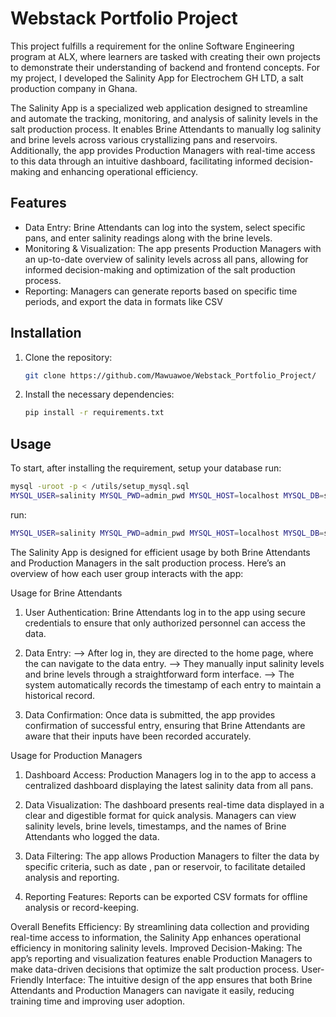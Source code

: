 # Webstack Portfolio Project

This project fulfills a requirement for the online Software Engineering program at ALX, where learners are tasked with creating their own projects to demonstrate their understanding of backend and frontend concepts. For my project, I developed the Salinity App for Electrochem GH LTD, a salt production company in Ghana.

The Salinity App is a specialized web application designed to streamline and automate the tracking, monitoring, and analysis of salinity levels in the salt production process. It enables Brine Attendants to manually log salinity and brine levels across various crystallizing pans and reservoirs. Additionally, the app provides Production Managers with real-time access to this data through an intuitive dashboard, facilitating informed decision-making and enhancing operational efficiency.


## Features
- Data Entry: Brine Attendants can log into the system, select specific pans, and enter salinity readings along with the brine levels.
- Monitoring & Visualization: The app presents Production Managers with an up-to-date overview of salinity levels across all pans, allowing for informed decision-making and optimization of the salt production process.
- Reporting: Managers can generate reports based on specific time periods, and export the data in formats like CSV

## Installation
1. Clone the repository:
    ```bash
    git clone https://github.com/Mawuawoe/Webstack_Portfolio_Project/
    ```
2. Install the necessary dependencies:
    ```bash
    pip install -r requirements.txt
    ```

## Usage
To start,
after installing the requirement, setup your database
run:
```bash
mysql -uroot -p < /utils/setup_mysql.sql
MYSQL_USER=salinity MYSQL_PWD=admin_pwd MYSQL_HOST=localhost MYSQL_DB=salinity_db TYPE_OF_STORAGE=db ./console.py < ./utils/create_pans.txt
```

run:
```bash
MYSQL_USER=salinity MYSQL_PWD=admin_pwd MYSQL_HOST=localhost MYSQL_DB=salinity_db TYPE_OF_STORAGE=db ./app.py

```

The Salinity App is designed for efficient usage by both Brine Attendants and Production Managers in the salt production process. Here’s an overview of how each user group interacts with the app:

Usage for Brine Attendants
1. User Authentication: Brine Attendants log in to the app using secure credentials to ensure that only authorized personnel can access the data.

2. Data Entry:
--> After log in, they are directed to the home page, where the can navigate to the data entry.
--> They manually input salinity levels and brine levels through a straightforward form interface.
--> The system automatically records the timestamp of each entry to maintain a historical record.

3. Data Confirmation: Once data is submitted, the app provides confirmation of successful entry, ensuring that Brine Attendants are aware that their inputs have been recorded accurately.

Usage for Production Managers
1. Dashboard Access: Production Managers log in to the app to access a centralized dashboard displaying the latest salinity data from all pans.

2. Data Visualization:
The dashboard presents real-time data displayed in a clear and digestible format for quick analysis.
Managers can view salinity levels, brine levels, timestamps, and the names of Brine Attendants who logged the data.

3. Data Filtering:
The app allows Production Managers to filter the data by specific criteria, such as date , pan or reservoir, to facilitate detailed analysis and reporting.

4. Reporting Features:
Reports can be exported CSV formats for offline analysis or record-keeping.

Overall Benefits
Efficiency: By streamlining data collection and providing real-time access to information, the Salinity App enhances operational efficiency in monitoring salinity levels.
Improved Decision-Making: The app’s reporting and visualization features enable Production Managers to make data-driven decisions that optimize the salt production process.
User-Friendly Interface: The intuitive design of the app ensures that both Brine Attendants and Production Managers can navigate it easily, reducing training time and improving user adoption.